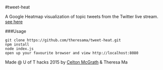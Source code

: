 #tweet-heat

A Google Heatmap visualization of topic tweets from the Twitter live stream.
[see here](http://www.tweetheat.me)

###Usage
```
git clone https://github.com/theresama/tweet-heat.git
npm install
node index.js
open up your favourite browser and view http://localhost:8080
```


Made @ U of T hacks 2015 by [Celton McGrath](//github.com/celtonmcgrath) & Theresa Ma